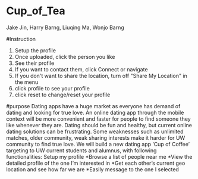 # Cup_of_Tea

Jake Jin, Harry Barng, Liuqing Ma, Wonjo Barng

#Instruction
1. Setup the profile
2. Once uploaded, click the person you like
3. See their profile
4. If you want to contact them, click Connect or navigate
5. If you don't want to share the location, turn off "Share My Location" in the menu
6. click profile to see your profile
7. click reset to change/reset your profile

#purpose
Dating apps have a huge market as everyone has demand of dating and looking for true love. An online dating app through the mobile context will be more convenient and faster for people to find someone they like whenever they are. Dating should be fun and healthy, but current online dating solutions can be frustrating. Some weaknesses such as unlimited matches, older community, weak sharing interests make it harder for UW community to find true love. We will build a new dating app ‘Cup of Coffee’ targeting to UW current students and alumnus, with following functionalities:
Setup my profile
*Browse a list of people near me
*View the detailed profile of the one I’m interested in
*Get each other’s current geo location and see how far we are
*Easily message to the one I selected
